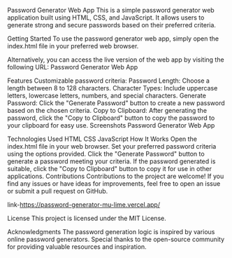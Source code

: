 Password Generator Web App
This is a simple password generator web application built using HTML, CSS, and JavaScript. It allows users to generate strong and secure passwords based on their preferred criteria.

Getting Started
To use the password generator web app, simply open the index.html file in your preferred web browser.

Alternatively, you can access the live version of the web app by visiting the following URL: Password Generator Web App

Features
Customizable password criteria:
Password Length: Choose a length between 8 to 128 characters.
Character Types: Include uppercase letters, lowercase letters, numbers, and special characters.
Generate Password: Click the "Generate Password" button to create a new password based on the chosen criteria.
Copy to Clipboard: After generating the password, click the "Copy to Clipboard" button to copy the password to your clipboard for easy use.
Screenshots
Password Generator Web App

Technologies Used
HTML
CSS
JavaScript
How It Works
Open the index.html file in your web browser.
Set your preferred password criteria using the options provided.
Click the "Generate Password" button to generate a password meeting your criteria.
If the password generated is suitable, click the "Copy to Clipboard" button to copy it for use in other applications.
Contributions
Contributions to the project are welcome! If you find any issues or have ideas for improvements, feel free to open an issue or submit a pull request on GitHub.

link-https://password-generator-mu-lime.vercel.app/

License
This project is licensed under the MIT License.

Acknowledgments
The password generation logic is inspired by various online password generators.
Special thanks to the open-source community for providing valuable resources and inspiration.
